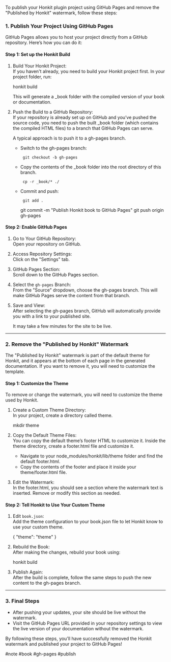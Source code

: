 To publish your Honkit plugin project using GitHub Pages and remove the "Published by Honkit" watermark, follow these steps:

### 1. Publish Your Project Using GitHub Pages

GitHub Pages allows you to host your project directly from a GitHub repository. Here’s how you can do it:

#### Step 1: Set up the Honkit Build

1.  Build Your Honkit Project:  
    If you haven't already, you need to build your Honkit project first. In your project folder, run:

    honkit build

    This will generate a \_book folder with the compiled version of your book or documentation.

2.  Push the Build to a GitHub Repository:  
    If your repository is already set up on GitHub and you’ve pushed the source code, you need to push the built \_book folder (which contains the compiled HTML files) to a branch that GitHub Pages can serve.

    A typical approach is to push it to a gh-pages branch.

    - Switch to the gh-pages branch:

           git checkout -b gh-pages

    - Copy the contents of the \_book folder into the root directory of this branch.

           cp -r _book/* ./

    - Commit and push:

           git add .

      git commit -m "Publish Honkit book to GitHub Pages"
      git push origin gh-pages

#### Step 2: Enable GitHub Pages

1. Go to Your GitHub Repository:  
   Open your repository on GitHub.

2. Access Repository Settings:  
   Click on the "Settings" tab.

3. GitHub Pages Section:  
   Scroll down to the GitHub Pages section.

4. Select the `gh-pages` Branch:  
   From the "Source" dropdown, choose the gh-pages branch. This will make GitHub Pages serve the content from that branch.

5. Save and View:  
   After selecting the gh-pages branch, GitHub will automatically provide you with a link to your published site.

   It may take a few minutes for the site to be live.

---

### 2. Remove the "Published by Honkit" Watermark

The "Published by Honkit" watermark is part of the default theme for Honkit, and it appears at the bottom of each page in the generated documentation. If you want to remove it, you will need to customize the template.

#### Step 1: Customize the Theme

To remove or change the watermark, you will need to customize the theme used by Honkit.

1. Create a Custom Theme Directory:  
   In your project, create a directory called theme.

   mkdir theme

2. Copy the Default Theme Files:  
   You can copy the default theme’s footer HTML to customize it. Inside the theme directory, create a footer.html file and customize it.

   - Navigate to your node_modules/honkit/lib/theme folder and find the default footer.html.
   - Copy the contents of the footer and place it inside your theme/footer.html file.

3. Edit the Watermark:  
   In the footer.html, you should see a section where the watermark text is inserted. Remove or modify this section as needed.

#### Step 2: Tell Honkit to Use Your Custom Theme

1. Edit `book.json`:  
   Add the theme configuration to your book.json file to let Honkit know to use your custom theme.

   {
   "theme": "theme"
   }

2. Rebuild the Book:  
   After making the changes, rebuild your book using:

   honkit build

3. Publish Again:  
   After the build is complete, follow the same steps to push the new content to the gh-pages branch.

---

### 3. Final Steps

- After pushing your updates, your site should be live without the watermark.
- Visit the GitHub Pages URL provided in your repository settings to view the live version of your documentation without the watermark.

By following these steps, you’ll have successfully removed the Honkit watermark and published your project to GitHub Pages!

#note #book #gh-pages #publish
